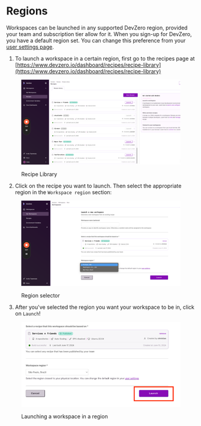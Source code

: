 # Regions

Workspaces can be launched in any supported DevZero region, provided your team and subscription tier allow for it. When you sign-up for DevZero, you have a default region set. You can change this preference from your [user settings page](https://www.devzero.io/dashboard/settings/user-settings).

1. To launch a workspace in a certain region, first go to the recipes page at [https://www.devzero.io/dashboard/recipes/recipe-library](https://www.devzero.io/dashboard/recipes/recipe-library)

<figure><img src="../../.gitbook/assets/recipes.png" alt=""><figcaption><p>Recipe Library</p></figcaption></figure>

2. Click on the recipe you want to launch. Then select the appropriate region in the `Workspace region` section:

<figure><img src="../../.gitbook/assets/region-selector.png" alt=""><figcaption><p>Region selector</p></figcaption></figure>

3. After you've selected the region you want your workspace to be in, click on `Launch`! 

<figure><img src="../../.gitbook/assets/launch-workspace-with-region.png" alt=""><figcaption><p>Launching a workspace in a region</p></figcaption></figure>

